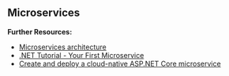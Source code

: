 ## Microservices



**Further Resources:**
 - [Microservices architecture](https://dotnet.microsoft.com/en-us/learn/aspnet/microservices-architecture)
 - [.NET Tutorial - Your First Microservice](https://dotnet.microsoft.com/en-us/learn/aspnet/microservice-tutorial/intro)
 - [Create and deploy a cloud-native ASP.NET Core microservice](https://learn.microsoft.com/ro-ro/training/modules/microservices-aspnet-core/?WT.mc_id=dotnet-35129-website)

